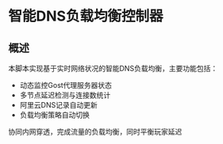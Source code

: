 # 智能DNS负载均衡控制器

## 概述
本脚本实现基于实时网络状况的智能DNS负载均衡，主要功能包括：
- 动态监控Gost代理服务器状态
- 多节点延迟检测与连接数统计
- 阿里云DNS记录自动更新
- 负载均衡策略自动切换



协同内网穿透，完成流量的负载均衡，同时平衡玩家延迟

